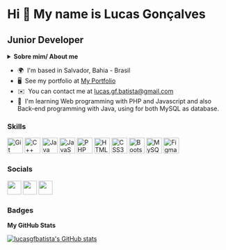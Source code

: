Hi 👋 My name is Lucas Gonçalves
================================

Junior Developer
----------------

<details>
<summary>
<strong>Sobre mim/ About me</strong>
</summary>
<br>
<details open>

<summary>
<strong>Português 🇧🇷</strong>
</summary>


<p>
Sou um desenvolvedor web com experiência em PHP, Java e C++. Além disso, tenho habilidades em HTML, CSS e Bootstrap como framework, bem como experiência no banco de dados MySQL. Também sou proficiente no uso de ferramentas como Git e Figma para controle de versão e design, respectivamente. Eu sempre me esforço para escrever um código limpo e eficiente, mantendo a alta qualidade do produto final. Procuro constantemente aprender e melhorar minhas habilidades de desenvolvimento web.
</p>
</details>
<details open>

<summary>
<strong>English</strong>
</summary>

<p>
I am a web developer with experience in PHP, Java, and C++. Additionally, I have skills in HTML, CSS, and Bootstrap as a framework, as well as experience in the MySQL database. I am also proficient in using tools like Git and Figma for version control and design, respectively. I always strive to write clean and efficient code while maintaining the high quality of the final product. I seek to constantly learn and improve my web development skills.
</p>
</details>
</details>


* 🌍  I'm based in Salvador, Bahia - Brasil
* 🖥️  See my portfolio at [My Portfolio](http://lucasgfbatista.github.io/)
* ✉️  You can contact me at [lucas.gf.batista@gmail.com](mailto:lucas.gf.batista@gmail.com)
* 🧠  I'm learning Web programming with PHP and Javascript and also Back-end programming with Java, using for both MySQL as database.

### Skills


<p align="left">
<a href="https://git-scm.com/" target="_blank" rel="noreferrer"><img src="https://raw.githubusercontent.com/danielcranney/readme-generator/main/public/icons/skills/git-colored.svg" width="36" height="36" alt="Git" /></a>
<a href="https://docs.microsoft.com/en-us/cpp/?view=msvc-170" target="_blank" rel="noreferrer"><img src="https://raw.githubusercontent.com/danielcranney/readme-generator/main/public/icons/skills/cplusplus-colored.svg" width="36" height="36" alt="C++" /></a>
<a href="https://www.oracle.com/java/" target="_blank" rel="noreferrer"><img src="https://raw.githubusercontent.com/danielcranney/readme-generator/main/public/icons/skills/java-colored.svg" width="36" height="36" alt="Java" /></a>
<a href="https://developer.mozilla.org/en-US/docs/Web/JavaScript" target="_blank" rel="noreferrer"><img src="https://raw.githubusercontent.com/danielcranney/readme-generator/main/public/icons/skills/javascript-colored.svg" width="36" height="36" alt="JavaScript" /></a>
<a href="https://www.php.net/" target="_blank" rel="noreferrer"><img src="https://raw.githubusercontent.com/danielcranney/readme-generator/main/public/icons/skills/php-colored.svg" width="36" height="36" alt="PHP" /></a>
<a href="https://developer.mozilla.org/en-US/docs/Glossary/HTML5" target="_blank" rel="noreferrer"><img src="https://raw.githubusercontent.com/danielcranney/readme-generator/main/public/icons/skills/html5-colored.svg" width="36" height="36" alt="HTML5" /></a>
<a href="https://www.w3.org/TR/CSS/#css" target="_blank" rel="noreferrer"><img src="https://raw.githubusercontent.com/danielcranney/readme-generator/main/public/icons/skills/css3-colored.svg" width="36" height="36" alt="CSS3" /></a>
<a href="https://getbootstrap.com/" target="_blank" rel="noreferrer"><img src="https://raw.githubusercontent.com/danielcranney/readme-generator/main/public/icons/skills/bootstrap-colored.svg" width="36" height="36" alt="Bootstrap" /></a>
<a href="https://www.mysql.com/" target="_blank" rel="noreferrer"><img src="https://raw.githubusercontent.com/danielcranney/readme-generator/main/public/icons/skills/mysql-colored.svg" width="36" height="36" alt="MySQL" /></a>
<a href="https://www.figma.com/" target="_blank" rel="noreferrer"><img src="https://raw.githubusercontent.com/danielcranney/readme-generator/main/public/icons/skills/figma-colored.svg" width="36" height="36" alt="Figma" /></a>
</p>


### Socials

<p align="left"> <a href="https://www.github.com/lucasgfbatista" target="_blank" rel="noreferrer"><img src="https://raw.githubusercontent.com/danielcranney/readme-generator/main/public/icons/socials/github.svg" width="32" height="32" /></a> <a href="http://www.instagram.com/lucasgfbatista_" target="_blank" rel="noreferrer"><img src="https://raw.githubusercontent.com/danielcranney/readme-generator/main/public/icons/socials/instagram.svg" width="32" height="32" /></a> <a href="https://www.linkedin.com/in/lucasgfbatista/" target="_blank" rel="noreferrer"><img src="https://raw.githubusercontent.com/danielcranney/readme-generator/main/public/icons/socials/linkedin.svg" width="32" height="32" /></a></p>

### Badges

<b>My GitHub Stats</b>


<a href="http://www.github.com/lucasgfbatista" ><img src="https://github-readme-stats.vercel.app/api?username=lucasgfbatista&show_icons=true&hide=&count_private=true&title_color=0891b2&text_color=ffffff&icon_color=0891b2&bg_color=27272a&hide_border=true&show_icons=true" alt="lucasgfbatista's GitHub stats" /></a>


